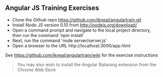 ## Angular JS Training Exercises

* Clone the Github repo https://github.com/jkneal/angulartrain.git
* Install Node JS version 0.10 from http://nodejs.org/download/ 
* Open a command prompt and navigate to the local project directory, then run the command ‘npm install’
* Next, run the command 'node server/server.js’
* Open a browser to the URL http://localhost:3000/app.html 

See https://github.com/jkneal/angulartrain/wiki for the exercise instructions

> You may also wish to install the Angular Batarang extension from the Chrome Web Store

